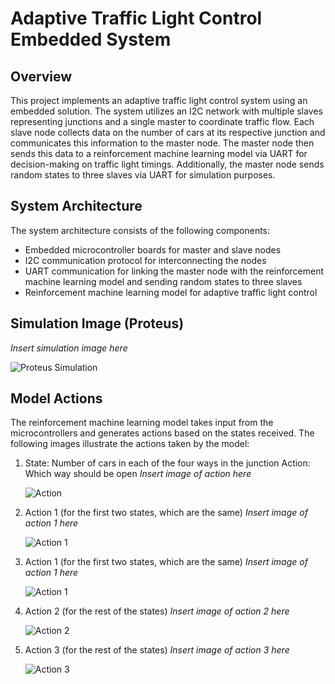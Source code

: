 # Adaptive Traffic Light Control Embedded System

## Overview
This project implements an adaptive traffic light control system using an embedded solution. The system utilizes an I2C network with multiple slaves representing junctions and a single master to coordinate traffic flow. Each slave node collects data on the number of cars at its respective junction and communicates this information to the master node. The master node then sends this data to a reinforcement machine learning model via UART for decision-making on traffic light timings. Additionally, the master node sends random states to three slaves via UART for simulation purposes.

## System Architecture
The system architecture consists of the following components:
- Embedded microcontroller boards for master and slave nodes
- I2C communication protocol for interconnecting the nodes
- UART communication for linking the master node with the reinforcement machine learning model and sending random states to three slaves
- Reinforcement machine learning model for adaptive traffic light control

## Simulation Image (Proteus)
*Insert simulation image here*

![Proteus Simulation](insert_proteus_image_url_here)

## Model Actions
The reinforcement machine learning model takes input from the microcontrollers and generates actions based on the states received. The following images illustrate the actions taken by the model:

1. State: Number of cars in each of the four ways in the junction
   Action: Which way should be open
   *Insert image of action here*

   ![Action](insert_action_image_url_here)

2. Action 1 (for the first two states, which are the same)
   *Insert image of action 1 here*

   ![Action 1](insert_action_1_image_url_here)

3. Action 1 (for the first two states, which are the same)
   *Insert image of action 1 here*

   ![Action 1](insert_action_1_image_url_here)

4. Action 2 (for the rest of the states)
   *Insert image of action 2 here*

   ![Action 2](insert_action_2_image_url_here)

5. Action 3 (for the rest of the states)
   *Insert image of action 3 here*

   ![Action 3](insert_action_3_image_url_here)
